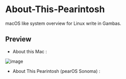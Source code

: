 # About-This-Pearintosh
macOS like system overview for Linux write in Gambas.


## Preview

- About this Mac :

![image](https://user-images.githubusercontent.com/74509560/155301850-a3efa44d-8ba8-4979-b4cd-28451ec0fa3a.png)

- About This Pearintosh (pearOS Sonoma) :


